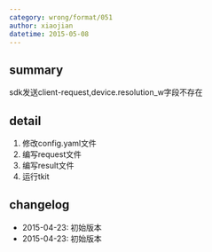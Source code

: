 ```yaml
---
category: wrong/format/051
author: xiaojian
datetime: 2015-05-08
---
```


## summary

sdk发送client-request,device.resolution_w字段不存在

## detail

1. 修改config.yaml文件
1. 编写request文件
1. 编写result文件
1. 运行tkit

## changelog

- 2015-04-23: 初始版本
- 2015-04-23: 初始版本